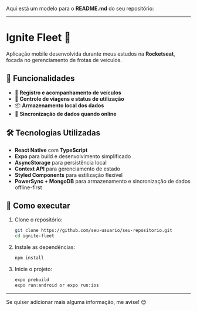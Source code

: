Aqui está um modelo para o **README.md** do seu repositório:  

---

# Ignite Fleet 🚀  

Aplicação mobile desenvolvida durante meus estudos na **Rocketseat**, focada no gerenciamento de frotas de veículos.  

## 📌 Funcionalidades  

- 🚗 **Registro e acompanhamento de veículos**  
- 📍 **Controle de viagens e status de utilização**  
- 📦 **Armazenamento local dos dados**  
- 🔄 **Sincronização de dados quando online**  

## 🛠 Tecnologias Utilizadas  

- **React Native** com **TypeScript**  
- **Expo** para build e desenvolvimento simplificado  
- **AsyncStorage** para persistência local  
- **Context API** para gerenciamento de estado  
- **Styled Components** para estilização flexível  
- **PowerSync + MongoDB** para armazenamento e sincronização de dados offline-first  

## 🚀 Como executar  

1. Clone o repositório:  
   ```sh
   git clone https://github.com/seu-usuario/seu-repositorio.git
   cd ignite-fleet
   ```
2. Instale as dependências:  
   ```sh
   npm install
   ```
3. Inicie o projeto:  
   ```sh
   expo prebuild
   expo run:android or expo run:ios
   ```  

---

Se quiser adicionar mais alguma informação, me avise! 😊
